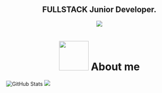 <h2 align="center">FULLSTACK Junior Developer.</h2>
   
<p align="center">
<img src="https://i.pinimg.com/originals/51/61/ae/5161ae4246c84f469a9a2d191e4e1b1f.gif" />
</p align="center">

  
<h1 align="center"> 
<img src="https://i.pinimg.com/564x/e2/ac/d6/e2acd66114a7f3a4ad69e9fd49020e5b.jpg" width="80" height="80" />
About me </h1>

![GitHub Stats](https://github-readme-stats.vercel.app/api?username=SamuelSGDeveloper&theme=radical)
![](http://github-profile-summary-cards.vercel.app/api/cards/stats?username=SamuelSGDeveloper&theme=default)
